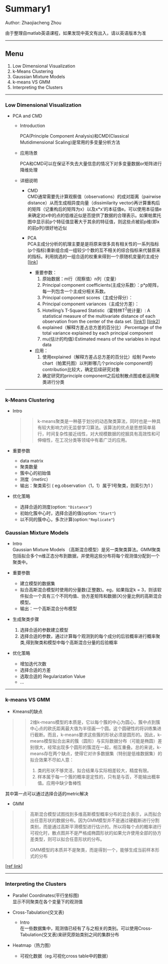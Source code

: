 # Summary1

Author: Zhaojiacheng Zhou

由于整理自matlab英语课程，如果发现中英文有出入，请以英语版本为准

---

## Menu

1. Low Dimensional Visualization
2. k-Means Clustering
3. Gaussian Mixture Models
4. k-means VS GMM
5. Interpreting the Clusters

---

### Low Dimensional Visualization

- PCA and CMD
  - Introduction

    PCA(Principle Component Analysis)和CMD(Classical Mutidimensional Scaling)是常用的多变量分析方法

  - 应用场景

    PCA和CMD可以在保证不失去大量信息的情况下对多变量数据or矩阵进行降维处理

  - 详细说明
    - CMD  
      CMD通常需要先计算观察值（observations）的成对距离（pairwise distance）从而生成相异度向量（dissimilarity vector)再计算重构后的矩阵（记重构后的矩阵为x）以及x*x'的本征值e。可以使用本征值e来确定对x中的点的低维近似是否提供了数据的合理表示。如果帕累托图中显示前p个特征值显著大于其余的特征值，则这些点被前p维(即x的前p列)很好地近似
    - PCA  
      PCA主成分分析的机理主要是是将原来很多具有相关性的一系列指标(p个指标)重新组合成一组较少个数的互不相关的综合指标来代替原来的指标。利用挑选的一组合适的权重来得到一个原随机变量的主成分[[link](https://anl.sjtu.edu.cn/mcm/docs/name/主成分分析PCA)]

      - 重要参数：  
        1. 原始数据：m行（观察值）n列（变量）
        2. Principal component coefficients(主成分系数）：p*p矩阵，每一列包含一个主成分相关系数。
        3. Principal component scores（主成分得分）：
        4. Principal component variances（主成分方差）：
        5. Hotelling’s T-Squared Statistic（霍特林T$^2$统计量）: A statistical measure of the multivariate distance of each observation from the center of the data set.
        [[link1](https://online.stat.psu.edu/stat505/lesson/7/7.1/7.1.15)]
        [[link2](T-squared-Test.pdf)]
        6. explained（解释方差占总方差的百分比）:Percentage of the total variance explained by each principal component
        7. mu(估计的均值):Estimated means of the variables in input data
      - 应用：  
        1. 使用explained（解释方差占总方差的百分比）绘制 Pareto chart（帕累托图）以判断哪几个principle component的contribution比较大，确定后续研究对象
        2. 确定研究的principle component之后绘制散点图或者运用聚类进行分类

---

### k-Means Clustering

- Intro
  >>k-means聚类是一种基于划分的动态聚类算法，同时也是一种具有较大影响力的无监督学习算法。该算法的优点是思想简单易行，时间复杂性接近线性，对大规模数据的挖掘具有高效性和可伸缩性，在工况分类等领域中有着广泛的应用。

- 重要参数
  - data matrix
  - 聚类数量
  - 簇中心的初始值
  - 测度（metirc）
  - 输出：聚类索引 ( eg.observation（1，1）属于1号聚类，则索引为1 ）

- 优化策略
  - 选择合适的测度(option: `"Distance"`)
  - 初始化簇中心时，选择合适的值(option: `"Start"`)
  - 以不同的簇中心，多次计算(option:`"Replicate"`)

### Gaussian Mixture Models

- Intro  
  Gaussian Mixture Models （高斯混合模型）是另一类聚类算法。GMM聚类包括拟合多个n维正态分布到数据，并使用这些分布将每个观测值分配到一个聚类中。

- 重要参数
  - 建立模型的数据集
  - 拟合高斯混合模型时使用的分量数(正整数)。eg，如果指定k = 3，则该软件拟合一个具有三个不同均值、协方差矩阵和数据(X)分量比例的高斯混合模型。
  - 输出：一个高斯混合分布模型

- 生成聚类步骤
  1. 选择合适的参数建立模型
  2. 选择合适的参数，通过计算每个观测到的每个成分的后验概率进行概率聚类,得到聚类和模型中每个高斯混合分量的后验概率

- 优化策略
  - 增加迭代次数
  - 选择合适的方差
  - 选取合适的 Regularization Value
  - ...

---

### k-means VS GMM

- Kmeans的缺点

>>2维k-means模型的本质是，它以每个簇的中心为圆心，簇中点到簇中心点的欧氏距离最大值为半径画一个圆。这个圆硬性的将训练集进行截断。而且，k-means要求这些簇的形状必须是圆形的。因此，k-means模型拟合出来的簇（圆形）与实际数据分布（可能是椭圆）差别很大，经常出现多个圆形的簇混在一起，相互重叠。总的来说，k-means存在两个缺点，使得它对许多数据集（特别是低维数据集）的拟合效果不尽如人意：
>>
>>1. 类的形状不够灵活，拟合结果与实际相差较大，精度有限。
>>2. 样本属于每一个簇的概率是定性的，只有是与否，不能输出概率值。应用中缺少鲁棒性

其中第一点可以通过选择合适的metric解决

- GMM

>>高斯混合模型试图找到多维高斯模型概率分布的混合表示，从而拟合出任意形状的数据分布。因为GMM模型并不是通过硬截断进行分割类别，而是通过高斯平滑模型进行估计的。所以将每个点的概率进行可视化时，散点图并不是严格成椭圆形状的如果允许使用全部的协方差类型，则可以拟合任意形状的分布。
>>
>>GMM模型的本质并不是聚类，而是得到一个，能够生成当前样本形式的分布

[[ref link](https://zhuanlan.zhihu.com/p/81255623)]

---

### Interpreting the Clusters

- Parallel Coordinates(平行坐标图)  
    显示不同聚类在各个变量下的观测值

- Cross-Tabulation(交叉表)
  - Intro  
    在一些数据集中，观测值已经有了与之相关的类别。可以使用Cross-Tabulation(交叉表)来研究原始类别之间的集群分布
- Heatmap（热力图）
  - 可视化数据（eg.可视化cross table中的数据）
